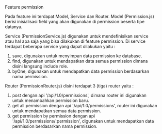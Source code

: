Feature permission

Pada feature ini terdapat Model, Service dan Router.
Model (Permission.js) berisi inisialisasi field yang akan digunakan di permission beserta tipe datanya.

Service (PermissionService.js) digunakan untuk mendefinisikan service atau hal apa saja yang bisa dilakukan di feature permission. Di service terdapat beberapa service yang dapat dilakukan yaitu :
  1. save, digunakan untuk menyimpan data permission ke database.
  2. find, digunakan untuk mendapatkan data semua permission dimana disini langsung include role.
  3. byOne, digunakan untuk mendapatkan data permission berdasarkan nama permission.

Router (PermissionRouter.js) disini terdapat 3 (tiga) router yaitu :
  1. post dengan api '/api/1.0/permissions',
       dimana router ini digunakan untuk menambahkan permission baru.
  2. get all permission dengan api '/api/1.0/permissions', 
       router ini digunakan untuk mendapatkan semua data permission.
  3. get permission by permission dengan api '/api/1.0/permissions/:permission',
       digunakan untuk mendapatkan data permission berdasarkan nama permission.
